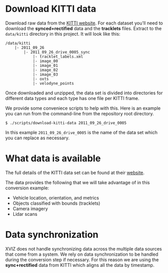 # Download KITTI data

Download raw data from the [KITTI website](http://www.cvlibs.net/datasets/kitti/raw_data.php). For
each dataset you'll need to download the **synced+rectified** data and the **tracklets** files.
Extract to the `data/kitti` directory in this project. It will look like this:

```
/data/kitti
    |- 2011_09_26
        |- 2011_09_26_drive_0005_sync
            |- tracklet_labels.xml
            |- image_00
            |- image_01
            |- image_02
            |- image_03
            |- oxts
            |- velodyne_points
```

Once downloaded and unzipped, the data set is divided into directories for different data types and
each type has one file per KITTI frame.

We provide some conveniece scripts to help with this. Here is an example you can run from the
command-line from the repository root directory.

```
$ ./scripts/download-kitti-data 2011_09_26_drive_0005
```

In this example `2011_09_26_drive_0005` is the name of the data set which you can replace as
necessary.

# What data is available

The full details of the KITTI data set can be found at their
[website](http://www.cvlibs.net/datasets/kitti/raw_data.php).

The data provides the following that we will take advantage of in this conversion example:

- Vehicle location, orientation, and metrics
- Objects classified with bounds (tracklets)
- Camera imagery
- Lidar scans

# Data synchronization

XVIZ does not handle synchronizing data across the multiple data sources that come from a system. We
rely on data synchronization to be handled during the conversion step if necessary. For this reason
we are using the **sync+rectified** data from KITTI which aligns all the data by timestamp.
